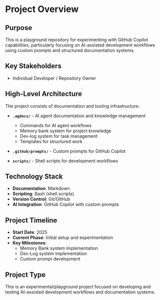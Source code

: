 # Project Overview

## Purpose

This is a playground repository for experimenting with GitHub Copilot capabilities, particularly focusing on AI-assisted development workflows using custom prompts and structured documentation systems.

## Key Stakeholders

- Individual Developer / Repository Owner

## High-Level Architecture

The project consists of documentation and tooling infrastructure:

- **`.agdocs/`** - AI agent documentation and knowledge management
  - Commands for AI agent workflows
  - Memory bank system for project knowledge
  - Dev-log system for task management
  - Templates for structured work

- **`.github/prompts/`** - Custom prompts for GitHub Copilot
- **`scripts/`** - Shell scripts for development workflows

## Technology Stack

- **Documentation**: Markdown
- **Scripting**: Bash (shell scripts)
- **Version Control**: Git/GitHub
- **AI Integration**: GitHub Copilot with custom prompts

## Project Timeline

- **Start Date**: 2025
- **Current Phase**: Initial setup and experimentation
- **Key Milestones**:
  - Memory Bank system implementation
  - Dev-Log system implementation
  - Custom prompt development

## Project Type

This is an experimental/playground project focused on developing and testing AI-assisted development workflows and documentation systems.
